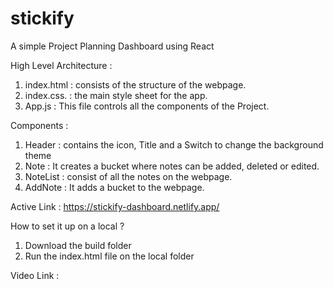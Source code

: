 # stickify
A simple Project Planning Dashboard using React

High Level Architecture :

1. index.html : consists of the structure of the webpage.
2. index.css. : the main style sheet for the app.
3. App.js : This file controls all the components of the Project.

Components :
 1. Header : contains the icon, Title and a Switch to change the background theme
 2. Note : It creates a bucket where notes can be added, deleted or edited.
 3. NoteList : consist of all the notes on the webpage.
 4. AddNote : It adds a bucket to the webpage.

Active Link : https://stickify-dashboard.netlify.app/

How to set it up on a local ?
1. Download the build folder
2. Run the index.html file on the local folder

Video Link : 
